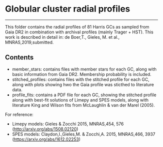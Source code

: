 # Globular cluster radial profiles
-------------------------------------------

This folder contains the radial profiles of 81 Harris GCs as sampled from Gaia DR2 in combination with archival profiles (mainly Trager + HST). This work is described in detail in: de Boer,T., Gieles, M. et al., MNRAS,2019,submitted.

Contents
--------
* member_stars: contains files with member stars for each GC, along with basic information from Gaia DR2. Membership probability is included.
* stitched_profiles: contains files with the stitched profile for each GC, along with plots showing hwo the Gaia profile was sticthed to literature data.
* profile_fits: contains a PDF file for each GC, showing the stitched profile along with best-fit solutions of Limepy and SPES models, along with literature King and Wilson fits from McLaughlin & van der Marel (2005). 

For reference:
* Limepy models: Gieles & Zocchi 2015, MNRAS,454, 576 (http://arxiv.org/abs/1508.02120)
* SPES models: Claydon,I.,Gieles,M. & Zocchi,A. 2015, MNRAS,466, 3937 (https://arxiv.org/abs/1612.02253)
